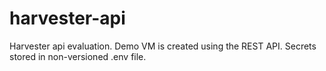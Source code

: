# harvester-api

Harvester api evaluation. Demo VM is created using the REST API. Secrets stored in non-versioned .env file.
